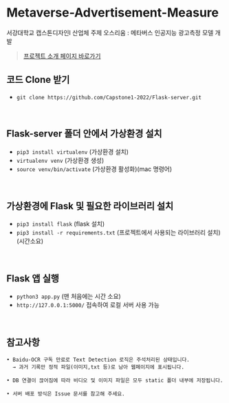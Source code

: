 # Metaverse-Advertisement-Measure
서강대학교 캡스톤디자인I 산업체 주제 오스리움 : 메타버스 인공지능 광고측정 모델 개발

> [프로젝트 소개 페이지 바로가기](http://cscp2.sogang.ac.kr/CSE4186/index.php/%EC%A1%B0%EA%B9%80%EC%9E%A5%EC%9D%B4)

## 코드 Clone 받기
- `git clone https://github.com/Capstone1-2022/Flask-server.git`
<br>

## Flask-server 폴더 안에서 가상환경 설치
- `pip3 install virtualenv` (가상환경 설치)
- `virtualenv venv` (가상환경 생성)
- `source venv/bin/activate` (가상환경 활성화)(mac 명령어)
<br>

## 가상환경에 Flask 및 필요한 라이브러리 설치
- `pip3 install flask` (flask 설치)
- `pip3 install -r requirements.txt` (프로젝트에서 사용되는 라이브러리 설치)(시간소요)
<br>

## Flask 앱 실행
- `python3 app.py` (맨 처음에는 시간 소요)
- `http://127.0.0.1:5000/` 접속하여 로컬 서버 사용 가능
<br>

## 참고사항
```
• Baidu-OCR 구독 만료로 Text Detection 로직은 주석처리된 상태입니다.
  → 과거 기록만 정적 파일(이미지,txt 등)로 남아 웹페이지에 표시됩니다.
  
• DB 연결이 끊어짐에 따라 비디오 및 이미지 파일은 모두 static 폴더 내부에 저장됩니다.

• 서버 배포 방식은 Issue 문서를 참고해 주세요.
```
